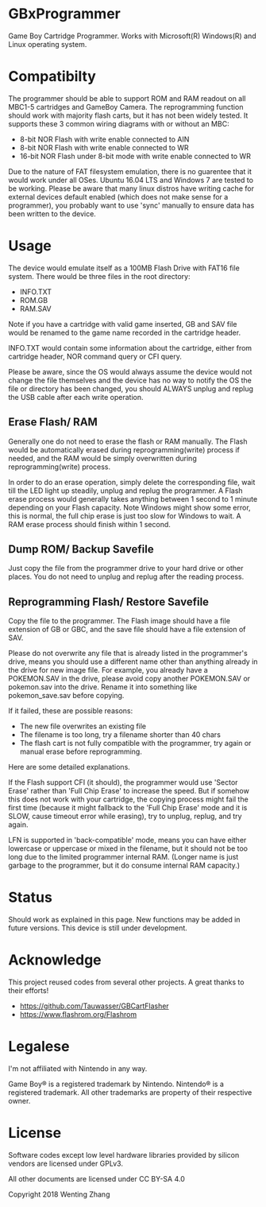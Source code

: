 # GBxProgrammer

Game Boy Cartridge Programmer. Works with Microsoft(R) Windows(R) and Linux operating system.

# Compatibilty

The programmer should be able to support ROM and RAM readout on all MBC1-5 cartridges and GameBoy Camera. The reprogramming function should work with majority flash carts, but it has not been widely tested. It supports these 3 common wiring diagrams with or without an MBC:

* 8-bit NOR Flash with write enable connected to AIN
* 8-bit NOR Flash with write enable connected to WR
* 16-bit NOR Flash under 8-bit mode with write enable connected to WR

Due to the nature of FAT filesystem emulation, there is no guarentee that it would work under all OSes. Ubuntu 16.04 LTS and Windows 7 are tested to be working. Please be aware that many linux distros have writing cache for external devices default enabled (which does not make sense for a programmer), you probably want to use 'sync' manually to ensure data has been written to the device.

# Usage

The device would emulate itself as a 100MB Flash Drive with FAT16 file system. There would be three files in the root directory:

* INFO.TXT
* ROM.GB
* RAM.SAV

Note if you have a cartridge with valid game inserted, GB and SAV file would be renamed to the game name recorded in the cartridge header. 

INFO.TXT would contain some information about the cartridge, either from cartridge header, NOR command query or CFI query.

Please be aware, since the OS would always assume the device would not change the file themselves and the device has no way to notify the OS the file or directory has been changed, you should ALWAYS unplug and replug the USB cable after each write operation.

## Erase Flash/ RAM

Generally one do not need to erase the flash or RAM manually. The Flash would be automatically erased during reprogramming(write) process if needed, and the RAM would be simply overwritten during reprogramming(write) process.

In order to do an erase operation, simply delete the corresponding file, wait till the LED light up steadily, unplug and replug the programmer. A Flash erase process would generally takes anything between 1 second to 1 minute depending on your Flash capacity. Note Windows might show some error, this is normal, the full chip erase is just too slow for Windows to wait. A RAM erase process should finish within 1 second. 

## Dump ROM/ Backup Savefile

Just copy the file from the programmer drive to your hard drive or other places. You do not need to unplug and replug after the reading process.

## Reprogramming Flash/ Restore Savefile

Copy the file to the programmer. The Flash image should have a file extension of GB or GBC, and the save file should have a file extension of SAV. 

Please do not overwrite any file that is already listed in the programmer's drive, means you should use a different name other than anything already in the drive for new image file. For example, you already have a POKEMON.SAV in the drive, please avoid copy another POKEMON.SAV or pokemon.sav into the drive. Rename it into something like pokemon_save.sav before copying.

If it failed, these are possible reasons:

* The new file overwrites an existing file
* The filename is too long, try a filename shorter than 40 chars
* The flash cart is not fully compatible with the programmer, try again or manual erase before reprogramming.

Here are some detailed explanations.

If the Flash support CFI (it should), the programmer would use 'Sector Erase' rather than 'Full Chip Erase' to increase the speed. But if somehow this does not work with your cartridge, the copying process might fail the first time (because it might fallback to the 'Full Chip Erase' mode and it is SLOW, cause timeout error while erasing), try to unplug, replug, and try again. 

LFN is supported in 'back-compatible' mode, means you can have either lowercase or uppercase or mixed in the filename, but it should not be too long due to the limited programmer internal RAM. (Longer name is just garbage to the programmer, but it do consume internal RAM capacity.)

# Status

Should work as explained in this page. New functions may be added in future versions. This device is still under development.

# Acknowledge

This project reused codes from several other projects. A great thanks to their efforts!

* https://github.com/Tauwasser/GBCartFlasher
* https://www.flashrom.org/Flashrom

# Legalese

I'm not affiliated with Nintendo in any way.

Game Boy® is a registered trademark by Nintendo. Nintendo® is a registered trademark. All other trademarks are property of their respective owner.

# License

Software codes except low level hardware libraries provided by silicon vendors are licensed under GPLv3.

All other documents are licensed under CC BY-SA 4.0

Copyright 2018 Wenting Zhang
